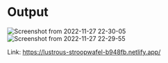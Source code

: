# Output



![Screenshot from 2022-11-27 22-30-05](https://user-images.githubusercontent.com/77974484/204149389-733b3729-0195-4722-b74a-488aaca7f250.png)
![Screenshot from 2022-11-27 22-29-55](https://user-images.githubusercontent.com/77974484/204149391-23553e4f-e83b-4877-bb2c-0f254ab9e5b8.png)


Link: https://lustrous-stroopwafel-b948fb.netlify.app/
